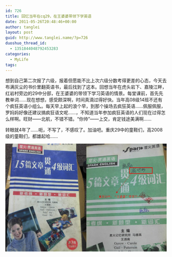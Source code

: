 ```yaml
---
id: 726
title: 回忆当年在cq29，在王婆婆带领下学英语
date: 2011-05-26T20:48:46+00:00
author: tanglei
layout: post
guid: http://www.tanglei.name/?p=726
duoshuo_thread_id:
  - 1351844048792453283
categories:
  - MyLife
tags:
---
```

想到自己第二次报了六级，报着但愿能不比上次六级分数考得更差的心态，今天去布满灰尘的书价里翻英语书，最后找到了这本。回想当年在虎头岩下、嘉陵江畔，红岩村旁边的29中分部，在王婆婆的带领下学习英语的情景。每堂课前，首先先教单词……现在想想，感受颇深啊，时间真滴过得好快。当年高08级14班不还有个疯狂英语小组么。每天早上起的浪个早，到那个操场去疯狂英语……佩服佩服，罗妈妈好像还建议搞疯狂语文呢……，不知道当年参加疯狂英语的人们现在过得怎么样啊。旺财——北航，不错不错。“你帅”——上交，肯定钱途美满啊……

转眼就4年了……呃，不写了，不感叹了。加油吧。重庆29中的童鞋们，高2008级的童鞋们，都雄起哈……

<p style="text-align: center;">
  <a href="/wp-content/uploads/2011/05/cq29-cet-4.jpg" target="_blank"><img class="size-full wp-image-727 aligncenter" title="cq29-cet-4" src="/wp-content/uploads/2011/05/cq29-cet-4.jpg" alt="重庆29中王婆婆带领大家学英语"  /></a>
</p>
